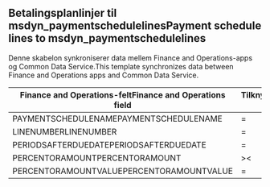 ## <a name="payment-schedule-lines-to-msdyn_paymentschedulelines"></a><span data-ttu-id="f3b01-101">Betalingsplanlinjer til msdyn_paymentschedulelines</span><span class="sxs-lookup"><span data-stu-id="f3b01-101">Payment schedule lines to msdyn_paymentschedulelines</span></span>

<span data-ttu-id="f3b01-102">Denne skabelon synkroniserer data mellem Finance and Operations-apps og Common Data Service.</span><span class="sxs-lookup"><span data-stu-id="f3b01-102">This template synchronizes data between Finance and Operations apps and Common Data Service.</span></span>

<span data-ttu-id="f3b01-103">Finance and Operations-felt</span><span class="sxs-lookup"><span data-stu-id="f3b01-103">Finance and Operations field</span></span> | <span data-ttu-id="f3b01-104">Tilknytningstype</span><span class="sxs-lookup"><span data-stu-id="f3b01-104">Map type</span></span> | <span data-ttu-id="f3b01-105">Andet Dynamics 365-felt</span><span class="sxs-lookup"><span data-stu-id="f3b01-105">Other Dynamics 365 field</span></span> | <span data-ttu-id="f3b01-106">Standardværdi</span><span class="sxs-lookup"><span data-stu-id="f3b01-106">Default value</span></span>
---|---|---|---
<span data-ttu-id="f3b01-107">PAYMENTSCHEDULENAME</span><span class="sxs-lookup"><span data-stu-id="f3b01-107">PAYMENTSCHEDULENAME</span></span> | = | <span data-ttu-id="f3b01-108">msdyn_paymentschedule.msdyn_name</span><span class="sxs-lookup"><span data-stu-id="f3b01-108">msdyn_paymentschedule.msdyn_name</span></span> | 
<span data-ttu-id="f3b01-109">LINENUMBER</span><span class="sxs-lookup"><span data-stu-id="f3b01-109">LINENUMBER</span></span> | = | <span data-ttu-id="f3b01-110">msdyn_linenumber</span><span class="sxs-lookup"><span data-stu-id="f3b01-110">msdyn_linenumber</span></span> | 
<span data-ttu-id="f3b01-111">PERIODSAFTERDUEDATE</span><span class="sxs-lookup"><span data-stu-id="f3b01-111">PERIODSAFTERDUEDATE</span></span> | = | <span data-ttu-id="f3b01-112">msdyn_periodsafterduedate</span><span class="sxs-lookup"><span data-stu-id="f3b01-112">msdyn_periodsafterduedate</span></span> | 
<span data-ttu-id="f3b01-113">PERCENTORAMOUNT</span><span class="sxs-lookup"><span data-stu-id="f3b01-113">PERCENTORAMOUNT</span></span> | >< | <span data-ttu-id="f3b01-114">msdyn_percentoramount</span><span class="sxs-lookup"><span data-stu-id="f3b01-114">msdyn_percentoramount</span></span> | 
<span data-ttu-id="f3b01-115">PERCENTORAMOUNTVALUE</span><span class="sxs-lookup"><span data-stu-id="f3b01-115">PERCENTORAMOUNTVALUE</span></span> | = | <span data-ttu-id="f3b01-116">msdyn_percentoramountvalue</span><span class="sxs-lookup"><span data-stu-id="f3b01-116">msdyn_percentoramountvalue</span></span> | 
